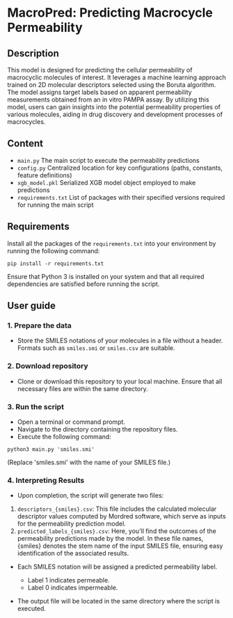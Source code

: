 # MacroPred: Predicting Macrocycle Permeability

## Description
This model is designed for predicting the cellular permeability of macrocyclic molecules of interest. It leverages a machine learning approach trained on 2D molecular descriptors selected using the Boruta algorithm. The model assigns target labels based on apparent permeability measurements obtained from an in vitro PAMPA assay. By utilizing this model, users can gain insights into the potential permeability properties of various molecules, aiding in drug discovery and development processes of macrocycles.

## Content
- `main.py` The main script to execute the permeability predictions
- `config.py` Centralized location for key configurations (paths, constants, feature definitions)
- `xgb_model.pkl` Serialized XGB model object employed to make predictions
- `requirements.txt` List of packages with their specified versions required for running the main script

## Requirements
Install all the packages of the `requirements.txt` into your environment by running the following command:
```
pip install -r requirements.txt
```

Ensure that Python 3 is installed on your system and that all required dependencies are satisfied before running the script.

## User guide

### 1. Prepare the data
- Store the SMILES notations of your molecules in a file without a header. Formats such as `smiles.smi` or `smiles.csv` are suitable. 

### 2. Download repository
- Clone or download this repository to your local machine. Ensure that all necessary files are within the same directory.

### 3. Run the script
- Open a terminal or command prompt.
- Navigate to the directory containing the repository files.
- Execute the following command:
```
python3 main.py 'smiles.smi'
```
(Replace 'smiles.smi' with the name of your SMILES file.)

### 4. Interpreting Results
- Upon completion, the script will generate two files:
1) `descriptors_{smiles}.csv`: This file includes the calculated molecular descriptor values computed by Mordred software, which serve as inputs for the permeability prediction model.
2) `predicted_labels_{smiles}.csv`: Here, you'll find the outcomes of the permeability predictions made by the model.
In these file names, {smiles} denotes the stem name of the input SMILES file, ensuring easy identification of the associated results.

- Each SMILES notation will be assigned a predicted permeability label.
    - Label 1 indicates permeable.
    - Label 0 indicates impermeable.

- The output file will be located in the same directory where the script is executed.
